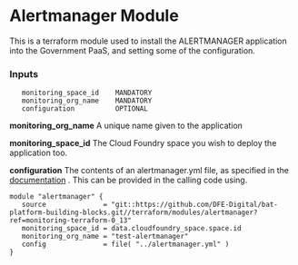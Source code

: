 # Alertmanager  Module
This is a terraform module used to install the ALERTMANAGER application into the Government PaaS, and setting some of the configuration.

### Inputs
```
   monitoring_space_id    MANDATORY
   monitoring_org_name    MANDATORY
   configuration          OPTIONAL
```

**monitoring_org_name** A unique name given to the application

**monitoring_space_id** The Cloud Foundry space you wish to deploy the application too.

**configuration**  The contents of an alertmanager.yml file, as specified in the [documentation](https://prometheus.io/docs/alerting/latest/configuration/) .
This can be provided in the calling code using.

```
module "alertmanager" {
   source              = "git::https://github.com/DFE-Digital/bat-platform-building-blocks.git//terraform/modules/alertmanager?ref=monitoring-terraform-0_13"
   monitoring_space_id = data.cloudfoundry_space.space.id
   monitoring_org_name = "test-alertmanager"
   config              = file( "../alertmanager.yml" )
}
```

